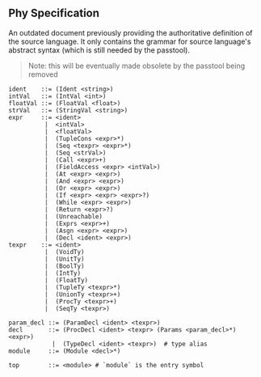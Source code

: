 ## Phy Specification

An outdated document previously providing the authoritative definition of the
source language. It only contains the grammar for source language's abstract
syntax (which is still needed by the passtool).

> Note: this will be eventually made obsolete by the passtool being removed

```grammar
ident    ::= (Ident <string>)
intVal   ::= (IntVal <int>)
floatVal ::= (FloatVal <float>)
strVal   ::= (StringVal <string>)
expr     ::= <ident>
          |  <intVal>
          |  <floatVal>
          |  (TupleCons <expr>*)
          |  (Seq <texpr> <expr>*)
          |  (Seq <strVal>)
          |  (Call <expr>+)
          |  (FieldAccess <expr> <intVal>)
          |  (At <expr> <expr>)
          |  (And <expr> <expr>)
          |  (Or <expr> <expr>)
          |  (If <expr> <expr> <expr>?)
          |  (While <expr> <expr>)
          |  (Return <expr>?)
          |  (Unreachable)
          |  (Exprs <expr>+)
          |  (Asgn <expr> <expr>)
          |  (Decl <ident> <expr>)
texpr    ::= <ident>
          |  (VoidTy)
          |  (UnitTy)
          |  (BoolTy)
          |  (IntTy)
          |  (FloatTy)
          |  (TupleTy <texpr>*)
          |  (UnionTy <texpr>+)
          |  (ProcTy <texpr>+)
          |  (SeqTy <texpr>)

param_decl ::= (ParamDecl <ident> <texpr>)
decl       ::= (ProcDecl <ident> <texpr> (Params <param_decl>*) <expr>)
            |  (TypeDecl <ident> <texpr>)  # type alias
module     ::= (Module <decl>*)

top        ::= <module> # `module` is the entry symbol
```

